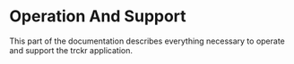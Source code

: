 # Operation And Support

This part of the documentation describes everything necessary to operate and support the trckr application.